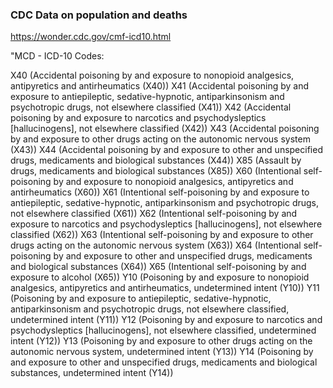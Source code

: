 ### CDC Data on population and deaths

https://wonder.cdc.gov/cmf-icd10.html

"MCD - ICD-10 Codes:

X40 (Accidental poisoning by and exposure to nonopioid analgesics, antipyretics and antirheumatics (X40))
X41 (Accidental poisoning by and exposure to antiepileptic, sedative-hypnotic, antiparkinsonism and psychotropic drugs, not elsewhere classified (X41))
X42 (Accidental poisoning by and exposure to narcotics and psychodysleptics [hallucinogens], not elsewhere classified (X42))
X43 (Accidental poisoning by and exposure to other drugs acting on the autonomic nervous system (X43))
X44 (Accidental poisoning by and exposure to other and unspecified drugs, medicaments and biological substances (X44))
X85 (Assault by drugs, medicaments and biological substances (X85))
X60 (Intentional self-poisoning by and exposure to nonopioid analgesics, antipyretics and antirheumatics (X60))
X61 (Intentional self-poisoning by and exposure to antiepileptic, sedative-hypnotic, antiparkinsonism and psychotropic drugs, not elsewhere classified (X61))
X62 (Intentional self-poisoning by and exposure to narcotics and psychodysleptics [hallucinogens], not elsewhere classified (X62))
X63 (Intentional self-poisoning by and exposure to other drugs acting on the autonomic nervous system (X63))
X64 (Intentional self-poisoning by and exposure to other and unspecified drugs, medicaments and biological substances (X64))
X65 (Intentional self-poisoning by and exposure to alcohol (X65))
Y10 (Poisoning by and exposure to nonopioid analgesics, antipyretics and antirheumatics, undetermined intent (Y10))
Y11 (Poisoning by and exposure to antiepileptic, sedative-hypnotic, antiparkinsonism and psychotropic drugs, not elsewhere classified, undetermined intent (Y11))
Y12 (Poisoning by and exposure to narcotics and psychodysleptics [hallucinogens], not elsewhere classified, undetermined intent (Y12))
Y13 (Poisoning by and exposure to other drugs acting on the autonomic nervous system, undetermined intent (Y13))
Y14 (Poisoning by and exposure to other and unspecified drugs, medicaments and biological substances, undetermined intent (Y14))
